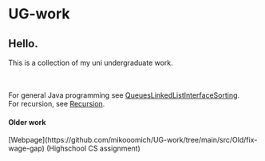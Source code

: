 # UG-work
 
<h2>Hello.</h2>

This is a collection of my uni undergraduate work.


<br><br>
For general Java programming see [QueuesLinkedListInterfaceSorting](https://github.com/mikooomich/UG-work/tree/main/src/QueuesLinkedListInterfaceSorting).
<br>
For recursion, see [Recursion](https://github.com/mikooomich/UG-work/tree/main/src/Recursion/Maze).





<h4>Older work</h4>
[Webpage](https://github.com/mikooomich/UG-work/tree/main/src/Old/fix-wage-gap) (Highschool CS assignment)

